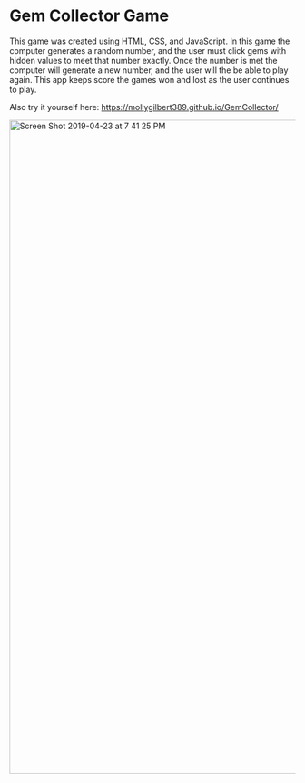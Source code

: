 # Gem Collector Game

This game was created using HTML, CSS, and JavaScript. In this game the computer generates a random number, and the user must click gems with hidden values to meet that number exactly. Once the number is met the computer will generate a new number, and the user will the be able to play again. This app keeps score the games won and lost as the user continues to play.

Also try it yourself here: https://mollygilbert389.github.io/GemCollector/

<img width="1149" alt="Screen Shot 2019-04-23 at 7 41 25 PM" src="https://user-images.githubusercontent.com/29104770/56624752-d9ffda00-65ff-11e9-93c4-814f5213cd1d.png">
